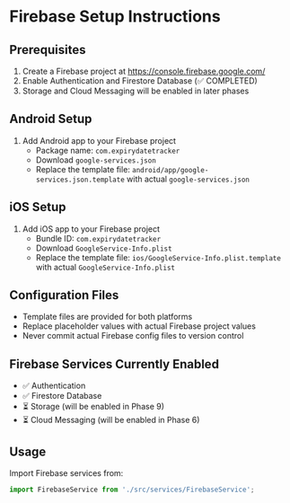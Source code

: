 # Firebase Setup Instructions

## Prerequisites
1. Create a Firebase project at https://console.firebase.google.com/
2. Enable Authentication and Firestore Database (✅ COMPLETED)
3. Storage and Cloud Messaging will be enabled in later phases

## Android Setup
1. Add Android app to your Firebase project
   - Package name: `com.expirydatetracker`
   - Download `google-services.json`
   - Replace the template file: `android/app/google-services.json.template` with actual `google-services.json`

## iOS Setup
1. Add iOS app to your Firebase project
   - Bundle ID: `com.expirydatetracker`
   - Download `GoogleService-Info.plist`
   - Replace the template file: `ios/GoogleService-Info.plist.template` with actual `GoogleService-Info.plist`

## Configuration Files
- Template files are provided for both platforms
- Replace placeholder values with actual Firebase project values
- Never commit actual Firebase config files to version control

## Firebase Services Currently Enabled
- ✅ Authentication
- ✅ Firestore Database
- ⏳ Storage (will be enabled in Phase 9)
- ⏳ Cloud Messaging (will be enabled in Phase 6)

## Usage
Import Firebase services from:
```typescript
import FirebaseService from './src/services/FirebaseService';
```
